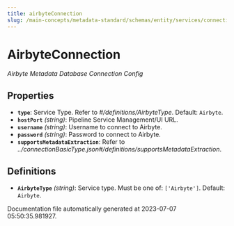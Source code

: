 ```yaml
---
title: airbyteConnection
slug: /main-concepts/metadata-standard/schemas/entity/services/connections/pipeline/airbyteconnection
---
```


# AirbyteConnection

*Airbyte Metadata Database Connection Config*

## Properties

- **`type`**: Service Type. Refer to *#/definitions/AirbyteType*. Default: `Airbyte`.
- **`hostPort`** *(string)*: Pipeline Service Management/UI URL.
- **`username`** *(string)*: Username to connect to Airbyte.
- **`password`** *(string)*: Password to connect to Airbyte.
- **`supportsMetadataExtraction`**: Refer to *../connectionBasicType.json#/definitions/supportsMetadataExtraction*.
## Definitions

- **`AirbyteType`** *(string)*: Service type. Must be one of: `['Airbyte']`. Default: `Airbyte`.


Documentation file automatically generated at 2023-07-07 05:50:35.981927.
